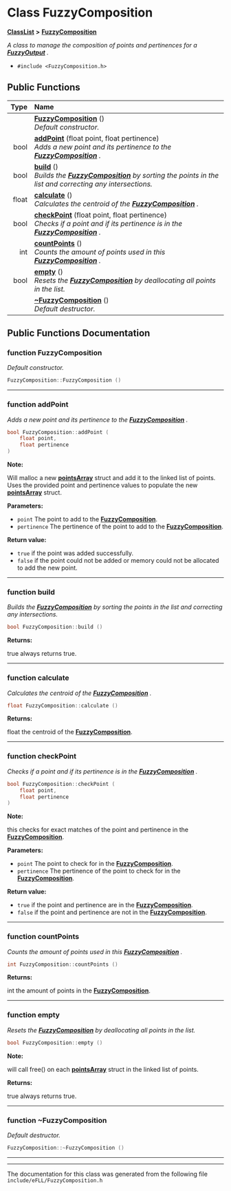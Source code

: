

# Class FuzzyComposition



[**ClassList**](annotated.md) **>** [**FuzzyComposition**](class_fuzzy_composition.md)



_A class to manage the composition of points and pertinences for a_ [_**FuzzyOutput**_](class_fuzzy_output.md) _._

* `#include <FuzzyComposition.h>`





































## Public Functions

| Type | Name |
| ---: | :--- |
|   | [**FuzzyComposition**](#function-fuzzycomposition) () <br>_Default constructor._  |
|  bool | [**addPoint**](#function-addpoint) (float point, float pertinence) <br>_Adds a new point and its pertinence to the_ [_**FuzzyComposition**_](class_fuzzy_composition.md) _._ |
|  bool | [**build**](#function-build) () <br>_Builds the_ [_**FuzzyComposition**_](class_fuzzy_composition.md) _by sorting the points in the list and correcting any intersections._ |
|  float | [**calculate**](#function-calculate) () <br>_Calculates the centroid of the_ [_**FuzzyComposition**_](class_fuzzy_composition.md) _._ |
|  bool | [**checkPoint**](#function-checkpoint) (float point, float pertinence) <br>_Checks if a point and if its pertinence is in the_ [_**FuzzyComposition**_](class_fuzzy_composition.md) _._ |
|  int | [**countPoints**](#function-countpoints) () <br>_Counts the amount of points used in this_ [_**FuzzyComposition**_](class_fuzzy_composition.md) _._ |
|  bool | [**empty**](#function-empty) () <br>_Resets the_ [_**FuzzyComposition**_](class_fuzzy_composition.md) _by deallocating all points in the list._ |
|   | [**~FuzzyComposition**](#function-fuzzycomposition) () <br>_Default destructor._  |




























## Public Functions Documentation




### function FuzzyComposition 

_Default constructor._ 
```C++
FuzzyComposition::FuzzyComposition () 
```




<hr>



### function addPoint 

_Adds a new point and its pertinence to the_ [_**FuzzyComposition**_](class_fuzzy_composition.md) _._
```C++
bool FuzzyComposition::addPoint (
    float point,
    float pertinence
) 
```





**Note:**

Will malloc a new [**pointsArray**](structpoints_array.md) struct and add it to the linked list of points. Uses the provided point and pertinence values to populate the new [**pointsArray**](structpoints_array.md) struct.




**Parameters:**


* `point` The point to add to the [**FuzzyComposition**](class_fuzzy_composition.md). 
* `pertinence` The pertinence of the point to add to the [**FuzzyComposition**](class_fuzzy_composition.md). 



**Return value:**


* `true` if the point was added successfully. 
* `false` if the point could not be added or memory could not be allocated to add the new point. 




        

<hr>



### function build 

_Builds the_ [_**FuzzyComposition**_](class_fuzzy_composition.md) _by sorting the points in the list and correcting any intersections._
```C++
bool FuzzyComposition::build () 
```





**Returns:**

true always returns true. 





        

<hr>



### function calculate 

_Calculates the centroid of the_ [_**FuzzyComposition**_](class_fuzzy_composition.md) _._
```C++
float FuzzyComposition::calculate () 
```





**Returns:**

float the centroid of the [**FuzzyComposition**](class_fuzzy_composition.md). 





        

<hr>



### function checkPoint 

_Checks if a point and if its pertinence is in the_ [_**FuzzyComposition**_](class_fuzzy_composition.md) _._
```C++
bool FuzzyComposition::checkPoint (
    float point,
    float pertinence
) 
```





**Note:**

this checks for exact matches of the point and pertinence in the [**FuzzyComposition**](class_fuzzy_composition.md).




**Parameters:**


* `point` The point to check for in the [**FuzzyComposition**](class_fuzzy_composition.md). 
* `pertinence` The pertinence of the point to check for in the [**FuzzyComposition**](class_fuzzy_composition.md). 



**Return value:**


* `true` if the point and pertinence are in the [**FuzzyComposition**](class_fuzzy_composition.md). 
* `false` if the point and pertinence are not in the [**FuzzyComposition**](class_fuzzy_composition.md). 




        

<hr>



### function countPoints 

_Counts the amount of points used in this_ [_**FuzzyComposition**_](class_fuzzy_composition.md) _._
```C++
int FuzzyComposition::countPoints () 
```





**Returns:**

int the amount of points in the [**FuzzyComposition**](class_fuzzy_composition.md). 





        

<hr>



### function empty 

_Resets the_ [_**FuzzyComposition**_](class_fuzzy_composition.md) _by deallocating all points in the list._
```C++
bool FuzzyComposition::empty () 
```





**Note:**

will call free() on each [**pointsArray**](structpoints_array.md) struct in the linked list of points.




**Returns:**

true always returns true. 





        

<hr>



### function ~FuzzyComposition 

_Default destructor._ 
```C++
FuzzyComposition::~FuzzyComposition () 
```




<hr>

------------------------------
The documentation for this class was generated from the following file `include/eFLL/FuzzyComposition.h`

